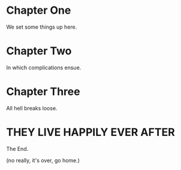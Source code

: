# Chapter One 

We set some things up here. 


# Chapter Two

In which complications ensue.

# Chapter Three

All hell breaks loose.

# THEY LIVE HAPPILY EVER AFTER

The End. 

(no really, it's over, go home.)